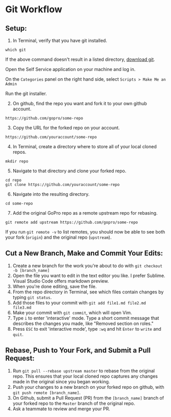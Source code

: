 # Git Workflow

## Setup:

1. In Terminal, verify that you have git installed. 
```
which git
```

If the above command doesn't result in a listed directory, [download git](http://git-scm.com/download/mac).

Open the Self Service application on your machine and log in.

On the `Categories` panel on the right hand side, select `Scripts > Make Me an Admin`

Run the git installer.

2. On github, find the repo you want and fork it to your own github account.
```
https://github.com/gopro/some-repo
```

3. Copy the URL for the forked repo on your account.
```
https://github.com/youraccount/some-repo
```

4. In Terminal, create a directory where to store all of your local cloned repos.
```
mkdir repo
```

5. Navigate to that directory and clone your forked repo.
```
cd repo
git clone https://github.com/youraccount/some-repo
```

6. Navigate into the resulting directory.
```
cd some-repo
```

7. Add the original GoPro repo as a remote upstream repo for rebasing.
```
git remote add upstream https://github.com/gopro/some-repo
```

If you run `git remote -v` to list remotes, you should now be able to see both your fork (`origin`) and the original repo (`upstream`).


## Cut a New Branch, Make and Commit Your Edits:
1. Create a new branch for the work you're about to do with `git checkout -b [branch_name]`
1. Open the file you want to edit in the text editor you like. I prefer Sublime. Visual Studio Code offers markdown preview.
1. When you're done editing, save the file.
1. From the repo directory in Terminal, see which files contain changes by typing `git status`.
1. Add those files to your commit with `git add file1.md file2.md file3.md`
1. Make your commit with `git commit`, which will open Vim.
1. Type `i` to enter 'interactive' mode. Type a short commit message that describes the changes you made, like "Removed section on roles." 
1. Press `ESC` to exit 'interactive mode', type `:wq` and hit `Enter` to `write` and `quit`.

## Rebase, Push to Your Fork, and Submit a Pull Request:
1. Run `git pull --rebase upstream master` to rebase from the original repo. This ensures that your local cloned repo captures any changes made in the original since you began working.
1. Push your changes to a new branch on your forked repo on github, with `git push remote [branch_name]`.
1. On Github, submit a Pull Request (PR) from the `[branch_name]` branch of your forked repo to the `Master` branch of the original repo.
1. Ask a teammate to review and merge your PR.